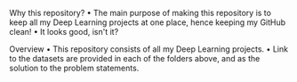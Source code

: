 Why this repository?
• The main purpose of making this repository is to keep all my Deep Learning projects at one place, hence keeping my GitHub clean!
• It looks good, isn't it?

Overview
• This repository consists of all my Deep Learning projects.
• Link to the datasets are provided in each of the folders above, and as the solution to the problem statements.
